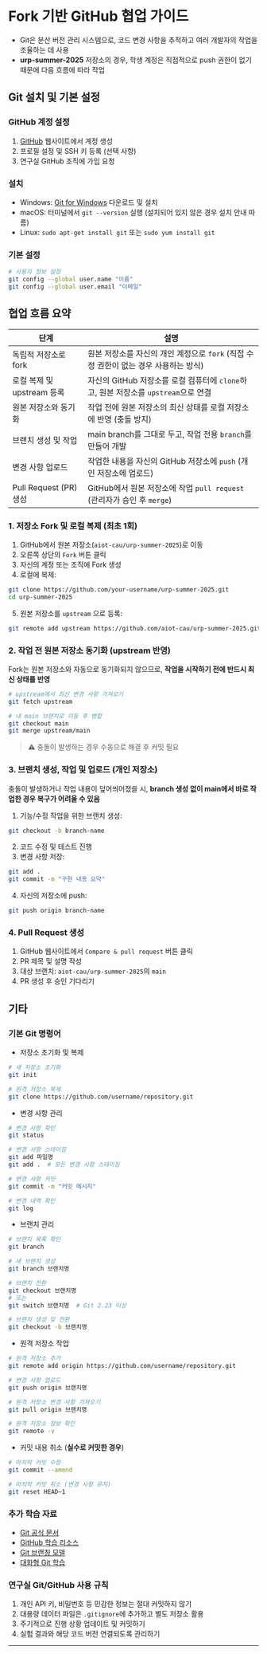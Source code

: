 # Fork 기반 GitHub 협업 가이드
* Git은 분산 버전 관리 시스템으로, 코드 변경 사항을 추적하고 여러 개발자의 작업을 조율하는 데 사용
* **urp-summer-2025** 저장소의 경우, 학생 계정은 직접적으로 push 권한이 없기 때문에 다음 흐름에 따라 작업

## Git 설치 및 기본 설정

### GitHub 계정 설정

1. [GitHub](https://github.com/) 웹사이트에서 계정 생성
2. 프로필 설정 및 SSH 키 등록 (선택 사항)
3. 연구실 GitHub 조직에 가입 요청

### 설치

- Windows: [Git for Windows](https://gitforwindows.org/) 다운로드 및 설치
- macOS: 터미널에서 `git --version` 실행 (설치되어 있지 않은 경우 설치 안내 따름)
- Linux: `sudo apt-get install git` 또는 `sudo yum install git`

### 기본 설정
   ```bash
   # 사용자 정보 설정
   git config --global user.name "이름"
   git config --global user.email "이메일"
   ```

## 협업 흐름 요약

| 단계 | 설명 |
|------|------|
| 독립적 저장소로 fork | 원본 저장소를 자신의 개인 계정으로 `fork` (직접 수정 권한이 없는 경우 사용하는 방식) |
| 로컬 복제 및 upstream 등록 | 자신의 GitHub 저장소를 로컬 컴퓨터에 `clone`하고, 원본 저장소를 `upstream`으로 연결 |
| 원본 저장소와 동기화 | 작업 전에 원본 저장소의 최신 상태를 로컬 저장소에 반영 (충돌 방지) |
| 브랜치 생성 및 작업 | main branch를 그대로 두고, 작업 전용 `branch`를 만들어 개발|
| 변경 사항 업로드 | 작업한 내용을 자신의 GitHub 저장소에 `push` (개인 저장소에 업로드)|
| Pull Request (PR) 생성 | GitHub에서 원본 저장소에 작업 `pull request` (관리자가 승인 후 `merge`) |

### 1. 저장소 Fork 및 로컬 복제 (최초 1회)

1. GitHub에서 원본 저장소(`aiot-cau/urp-summer-2025`)로 이동
2. 오른쪽 상단의 `Fork` 버튼 클릭
3. 자신의 계정 또는 조직에 Fork 생성
4. 로컬에 복제:

```bash
git clone https://github.com/your-username/urp-summer-2025.git
cd urp-summer-2025
```

5. 원본 저장소를 `upstream` 으로 등록:

```bash
git remote add upstream https://github.com/aiot-cau/urp-summer-2025.git
```


### 2. 작업 전 원본 저장소 동기화 (upstream 반영)

Fork는 원본 저장소와 자동으로 동기화되지 않으므로, **작업을 시작하기 전에 반드시 최신 상태를 반영**

```bash
# upstream에서 최신 변경 사항 가져오기
git fetch upstream

# 내 main 브랜치로 이동 후 병합
git checkout main
git merge upstream/main
```

> ⚠️ 충돌이 발생하는 경우 수동으로 해결 후 커밋 필요

### 3. 브랜치 생성, 작업 및 업로드 (개인 저장소)

충돌이 발생하거나 작업 내용이 덮어씌어졌을 시, **branch 생성 없이 main에서 바로 작업한 경우 복구가 어려울 수 있음**

1. 기능/수정 작업을 위한 브랜치 생성:

```bash
git checkout -b branch-name
```

2. 코드 수정 및 테스트 진행
3. 변경 사항 저장:

```bash
git add .
git commit -m "구현 내용 요약"
```

4. 자신의 저장소에 push:

```bash
git push origin branch-name
```


### 4. Pull Request 생성

1. GitHub 웹사이트에서 `Compare & pull request` 버튼 클릭
2. PR 제목 및 설명 작성
3. 대상 브랜치: `aiot-cau/urp-summer-2025`의 `main`
4. PR 생성 후 승인 기다리기



## 기타

### 기본 Git 명령어

* 저장소 초기화 및 복제
```bash
# 새 저장소 초기화
git init

# 원격 저장소 복제
git clone https://github.com/username/repository.git
```

* 변경 사항 관리
```bash
# 변경 사항 확인
git status

# 변경 사항 스테이징
git add 파일명
git add .  # 모든 변경 사항 스테이징

# 변경 사항 커밋
git commit -m "커밋 메시지"

# 변경 내역 확인
git log
```

* 브랜치 관리
```bash
# 브랜치 목록 확인
git branch

# 새 브랜치 생성
git branch 브랜치명

# 브랜치 전환
git checkout 브랜치명
# 또는
git switch 브랜치명  # Git 2.23 이상

# 브랜치 생성 및 전환
git checkout -b 브랜치명
```

* 원격 저장소 작업

```bash
# 원격 저장소 추가
git remote add origin https://github.com/username/repository.git

# 변경 사항 업로드
git push origin 브랜치명

# 원격 저장소 변경 사항 가져오기
git pull origin 브랜치명

# 원격 저장소 정보 확인
git remote -v
```

* 커밋 내용 취소 (**실수로 커밋한 경우**)
```bash
# 마지막 커밋 수정
git commit --amend

# 마지막 커밋 취소 (변경 사항 유지)
git reset HEAD~1
```

### 추가 학습 자료

- [Git 공식 문서](https://git-scm.com/doc)
- [GitHub 학습 리소스](https://docs.github.com/en/get-started)
- [Git 브랜칭 모델](https://nvie.com/posts/a-successful-git-branching-model/)
- [대화형 Git 학습](https://learngitbranching.js.org/)

### 연구실 Git/GitHub 사용 규칙
1. 개인 API 키, 비밀번호 등 민감한 정보는 절대 커밋하지 않기
2. 대용량 데이터 파일은 `.gitignore`에 추가하고 별도 저장소 활용
3. 주기적으로 진행 상황 업데이트 및 커밋하기
4. 실험 결과와 해당 코드 버전 연결되도록 관리하기

---
